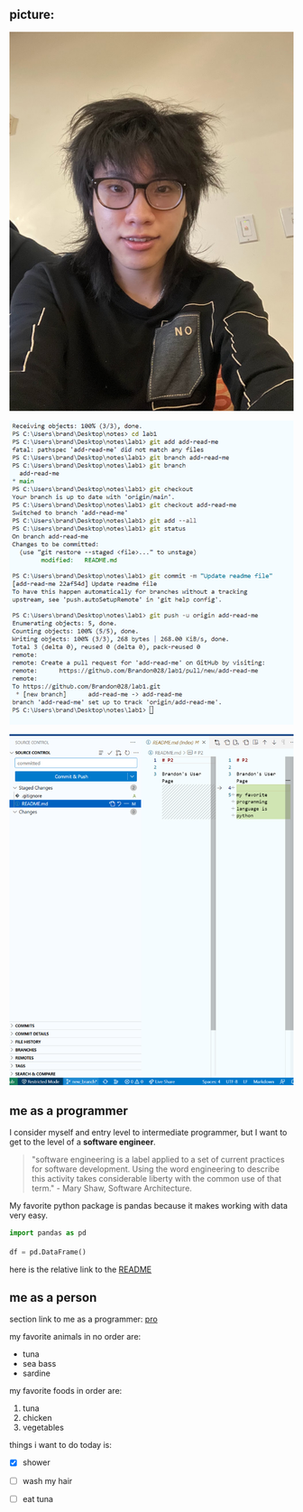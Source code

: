 ## picture: 
![Image](photo.jpg)

![Image](git.png)

![Image](P2.png)


## me as a programmer
 I consider myself and entry level to intermediate programmer, but I want to get to the level of a **software engineer**. 
 
> "software engineering is a label applied to a set of current practices for software development. Using the word engineering to describe this activity takes considerable liberty with the common use of that term." - Mary Shaw, Software Architecture. 

My favorite python package is pandas because it makes working with data very easy.

```python
import pandas as pd

df = pd.DataFrame()
```

here is the relative link to the [README](README.md)

## me as a person

section link to me as a programmer: [pro](https://github.com/Brandon028/P2/edit/main/HW1%20Part%203.md#me-as-a-programmer)

my favorite animals in no order are:
- tuna
- sea bass
- sardine

my favorite foods in order are:
1. tuna
2. chicken
3. vegetables

things i want to do today is:
- [x] shower
- [ ] wash my hair
- [ ] eat tuna



